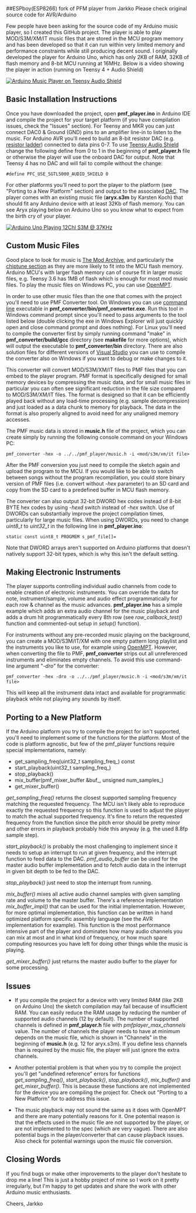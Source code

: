 ##ESPboy(ESP8266) fork of PFM player from Jarkko
Please check original source code for AVR/Arduino


Few people have been asking for the source code of my Arduino music player, so I created this GitHub project. The player is able to play MOD/S3M/XM/IT music files that are stored in the MCU program memory and has been developed so that it can run within very limited memory and performance constraints while still producing decent sound. I originally developed the player for Arduino Uno, which has only 2KB of RAM, 32KB of flash memory and 8-bit MCU running at 16MHz. Below is a video showing the player in action (running on Teensy 4 + Audio Shield)

[![Arduino Music Player on Teensy Audio Shield](https://img.youtube.com/vi/Qk2NLHaBOnQ/0.jpg)](https://youtu.be/Qk2NLHaBOnQ)

## Basic Installation Instructions
Once you have downloaded the project, open **pmf_player.ino** in Arduino IDE and compile the project for your target platform (if you have compilation issues, check the "Issues" section). For Teensy and MKR you can just connect DAC0 & Ground (GND) pins to an amplifier line-in to listen to the music. For Arduino AVR you'll need to build an 8-bit resistor DAC (e.g. [resistor ladder](https://en.wikipedia.org/wiki/Resistor_ladder)) connected to data pins 0-7. To use [Teensy Audio Shield](https://www.pjrc.com/store/teensy3_audio.html) change the following define from 0 to 1 in the beginning of **pmf_player.h** file or otherwise the player will use the onboard DAC for output. Note that Teensy 4 has no DAC and will fail to compile without the change:
```
#define PFC_USE_SGTL5000_AUDIO_SHIELD 0
```

For other platforms you'll need to port the player to the platform (see "Porting to a New Platform" section) and output to the associated [DAC](https://en.wikipedia.org/wiki/Digital-to-analog_converter). The player comes with an existing music file (**aryx.s3m** by Karsten Koch) that should fit any Arduino device with at least 32Kb of flash memory. You can see Aryx playing below on Arduino Uno so you know what to expect from the birth cry of your player.

[![Arduino Uno Playing 12Chl S3M @ 37KHz](https://img.youtube.com/vi/b_QbBE_fXZs/0.jpg)](https://youtu.be/b_QbBE_fXZs)

## Custom Music Files
Good place to look for music is [The Mod Archive](https://modarchive.org), and particularly the [chiptune section](https://modarchive.org/index.php?query=54&request=search&search_type=genre) as they are more likely to fit into the MCU flash memory. Arduino MCU's with larger flash memory can of course fit in larger music files, e.g. Teensy 3.6 has 1MB of flash which is enough for most mod music files. To play the music files on Windows PC, you can use [OpenMPT](https://openmpt.org).

In order to use other music files than the one that comes with the project you'll need to use PMF Converter tool. On Windows you can use [command line](https://www.computerhope.com/issues/chusedos.htm) executable in **pmf_converter/bin/pmf_converter.exe**. Run this tool in Windows command prompt since you'll need to pass arguments to the tool listed below (double clicking the exe in Windows Explorer will just quickly open and close command prompt and does nothing). For Linux you'll need to compile the converter first by simply running command "make" in **pmf_converter/build/gcc** directory (see **makefile** for more options), which will output the executable to **pmf_converter/bin** directory. There are also solution files for different versions of [Visual Studio](https://visualstudio.microsoft.com/vs) you can use to compile the converter also on Windows if you want to debug or make changes to it.

This converter will convert MOD/S3M/XM/IT files to PMF files that you can embed to the player program. PMF format is specifically designed for small memory devices by compressing the music data, and for small music files in particular you can often see significant reduction in the file size compared to MOD/S3M/XM/IT files. The format is designed so that it can be efficiently played back without any load-time processing (e.g. sample decompression) and just loaded as a data chunk to memory for playback. The data in the format is also properly aligned to avoid need for any unaligned memory accesses.

The PMF music data is stored in **music.h** file of the project, which you can create simply by running the following console command on your Windows PC:
```
pmf_converter -hex -o ../../pmf_player/music.h -i <mod/s3m/xm/it file>
```
After the PMF conversion you just need to compile the sketch again and upload the program to the MCU. If you would like to be able to switch between songs without the program recompilation, you could store binary version of PMF files (i.e. convert without *-hex* parameter) to an SD card and copy from the SD card to a predefined buffer in MCU flash memory.

The converter can also output 32-bit DWORD hex codes instead of 8-bit BYTE hex codes by using *-hexd* switch instead of *-hex* switch. Use of DWORDs can substantially improve the project compilation times, particularly for large music files. When using DWORDs, you need to change *uint8_t* to *uint32_t* in the following line in **pmf_player.ino**:
```
static const uint8_t PROGMEM s_pmf_file[]=
```
Note that DWORD arrays aren't supported on Arduino platforms that doesn't natively support 32-bit types, which is why this isn't the default setting.

## Making Electronic Instruments
The player supports controlling individual audio channels from code to enable creation of electronic instruments. You can override the data for note, instrument/sample, volume and audio effect programmatically for each row & channel as the music advances. **pmf_player.ino** has a simple example which adds an extra audio channel for the music playback and adds a drum hit programmatically every 8th row (see *row_callback_test()* function and commented-out setup in *setup()* function).

For instruments without any pre-recorded music playing on the background, you can create a MOD/S3M/IT/XM with one empty pattern long playlist and the instruments you like to use, for example using [OpenMPT](https://openmpt.org). However, when converting the file to PMF, **pmf_converter** strips out all unreferenced instruments and eliminates empty channels. To avoid this use command-line argument "*-dro*" for the converter:
```
pmf_converter -hex -dro -o ../../pmf_player/music.h -i <mod/s3m/xm/it file>
```
This will keep all the instrument data intact and available for programmatic playback while not playing any sounds by itself.

## Porting to a New Platform
If the Arduino platform you try to compile the project for isn't supported, you'll need to implement some of the functions for the platform. Most of the code is platform agnostic, but few of the pmf_player functions require special implementations, namely:
- get_sampling_freq(uint32_t sampling_freq_) const
- start_playback(uint32_t sampling_freq_)
- stop_playback()
- mix_buffer(pmf_mixer_buffer &buf_, unsigned num_samples_)
- get_mixer_buffer()

*get_sampling_freq()* returns the closest supported sampling frequency matching the requested frequency. The MCU isn't likely able to reproduce exactly the requested frequency so this function is used to adjust the player to match the actual supported frequency. It's fine to return the requested frequency from the function since the pitch error should be pretty minor and other errors in playback probably hide this anyway (e.g. the used 8.8fp sample step).

*start_playback()* is probably the most challenging to implement since it needs to setup an interrupt to run at given frequency, and the interrupt function to feed data to the DAC. *pmf_audio_buffer* can be used for the master audio buffer implementation and to fetch audio data in the interrupt in given bit depth to be fed to the DAC. 

*stop_playback()* just need to stop the interrupt from running.

*mix_buffer()* mixes all active audio channel samples with given sampling rate and volume to the master buffer. There's a reference implementation *mix_buffer_impl()* that can be used for the initial implementation. However, for more optimal implementation, this function can be written in hand optimized platform specific assembly language (see the AVR implementation for example). This function is the most performance intensive part of the player and dominates how many audio channels you can mix at most and in what kind of frequency, or how much spare computing resources you have left for doing other things while the music is playing.

*get_mixer_buffer()* just returns the master audio buffer to the player for some processing.

## Issues
- If you compile the project for a device with very limited RAM (like 2KB on Arduino Uno) the sketch compilation may fail because of insufficient RAM. You can easily reduce the RAM usage by reducing the number of supported audio channels (12 by default). The number of supported channels is defined in **pmf_player.h** file with *pmfplayer_max_channels* value. The number of channels the player needs to have at minimum depends on the music file, which is shown in "Channels" in the beginning of **music.h** (e.g. 12 for aryx.s3m). If you define less channels than is required by the music file, the player will just ignore the extra channels.

- Another potential problem is that when you try to compile the project you'll get "undefined reference" errors for functions *get_sampling_freq()*, *start_playback()*, *stop_playback()*, *mix_buffer()* and *get_mixer_buffer()*. This is because these functions are not implemented for the device you are compiling the project for. Check out "Porting to a New Platform" for to address this issue. 

- The music playback may not sound the same as it does with OpenMPT and there are many potentially reasons for it. One potential reason is that the effects used in the music file are not supported by the player, or are not implemented to the spec (which are very vague). There are also potential bugs in the player/converter that can cause playback issues. Also check for potential warnings upon the music file conversion.

## Closing Words
If you find bugs or make other improvements to the player don't hesitate to drop me a line! This is just a hobby project of mine so I work on it pretty irregularly, but I'm happy to get updates and share the work with other Arduino music enthusiasts.


Cheers, Jarkko
